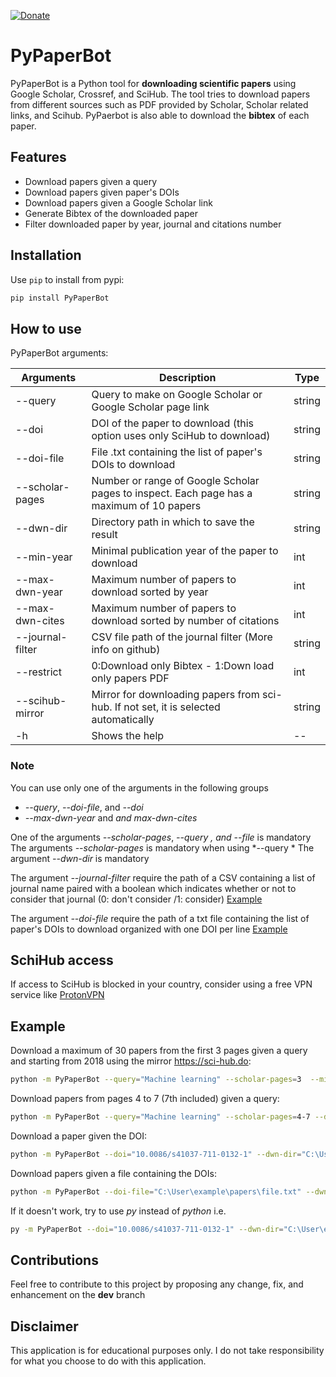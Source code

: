 [![Donate](https://img.shields.io/badge/Donate-PayPal-green.svg)](https://www.paypal.me/ferru97)

# PyPaperBot

PyPaperBot is a Python tool for **downloading scientific papers** using Google Scholar, Crossref, and SciHub.
The tool tries to download papers from different sources such as PDF provided by Scholar, Scholar related links, and Scihub.
PyPaerbot is also able to download the **bibtex** of each paper.

## Features

- Download papers given a query
- Download papers given paper's DOIs
- Download papers given a Google Scholar link
- Generate Bibtex of the downloaded paper
- Filter downloaded paper by year, journal and citations number

## Installation

Use `pip` to install from pypi:

```bash
pip install PyPaperBot
```

## How to use

PyPaperBot arguments:

| Arguments          | Description                                                                              | Type   |
| ------------------ | ---------------------------------------------------------------------------------------- | ------ |
| \-\-query          | Query to make on Google Scholar or Google Scholar page link                              | string |
| \-\-doi            | DOI of the paper to download (this option uses only SciHub to download)                  | string |
| \-\-doi-file       | File .txt containing the list of paper's DOIs to download                                | string |
| \-\-scholar-pages  | Number or range of Google Scholar pages to inspect. Each page has a maximum of 10 papers | string |
| \-\-dwn-dir        | Directory path in which to save the result                                               | string |
| \-\-min-year       | Minimal publication year of the paper to download                                        | int    |
| \-\-max-dwn-year   | Maximum number of papers to download sorted by year                                      | int    |
| \-\-max-dwn-cites  | Maximum number of papers to download sorted by number of citations                       | int    |
| \-\-journal-filter | CSV file path of the journal filter (More info on github)                                | string |
| \-\-restrict       | 0:Download only Bibtex - 1:Down load only papers PDF                                     | int    |
| \-\-scihub-mirror  | Mirror for downloading papers from sci-hub. If not set, it is selected automatically     | string |
| \-h                | Shows the help                                                                           | --     |

### Note

You can use only one of the arguments in the following groups

- *\-\-query*, *\-\-doi-file*, and *\-\-doi* 
- *\-\-max-dwn-year* and *and max-dwn-cites*

One of the arguments *\-\-scholar-pages*, *\-\-query *, and* \-\-file* is mandatory
The arguments *\-\-scholar-pages* is mandatory when using *\-\-query *
The argument *\-\-dwn-dir* is mandatory

The argument *\-\-journal-filter*  require the path of a CSV containing a list of journal name paired with a boolean which indicates whether or not to consider that journal (0: don't consider /1: consider) [Example](https://github.com/ferru97/PyPaperBot/blob/master/file_examples/jurnals.csv)

The argument *\-\-doi-file*  require the path of a txt file containing the list of paper's DOIs to download organized with one DOI per line [Example](https://github.com/ferru97/PyPaperBot/blob/master/file_examples/papers.txt)

## SchiHub access

If access to SciHub is blocked in your country, consider using a free VPN service like [ProtonVPN](https://protonvpn.com/)

## Example

Download a maximum of 30 papers from the first 3 pages given a query and starting from 2018 using the mirror https://sci-hub.do:

```bash
python -m PyPaperBot --query="Machine learning" --scholar-pages=3  --min-year=2018 --dwn-dir="C:\User\example\papers" --scihub-mirror="https://sci-hub.do"
```

Download papers from pages 4 to 7 (7th included) given a query:

```bash
python -m PyPaperBot --query="Machine learning" --scholar-pages=4-7 --dwn-dir="C:\User\example\papers"
```

Download a paper given the DOI:

```bash
python -m PyPaperBot --doi="10.0086/s41037-711-0132-1" --dwn-dir="C:\User\example\papers"`
```

Download papers given a file containing the DOIs:

```bash
python -m PyPaperBot --doi-file="C:\User\example\papers\file.txt" --dwn-dir="C:\User\example\papers"`
```

If it doesn't work, try to use *py* instead of *python* i.e.

```bash
py -m PyPaperBot --doi="10.0086/s41037-711-0132-1" --dwn-dir="C:\User\example\papers"`
```

## Contributions

Feel free to contribute to this project by proposing any change, fix, and enhancement on the **dev** branch


## Disclaimer

This application is for educational purposes only. I do not take responsibility for what you choose to do with this application.


